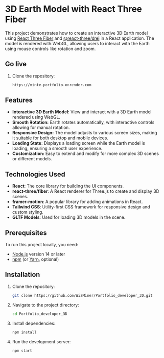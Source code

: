 # 3D Earth Model with React Three Fiber

This project demonstrates how to create an interactive 3D Earth model using [React Three Fiber](https://github.com/utsuboco/react-three-fiber) and [@react-three/drei](https://github.com/utsuboco/react-three-drei) in a React application. The model is rendered with WebGL, allowing users to interact with the Earth using mouse controls like rotation and zoom.

## Go live

1. Clone the repository:

   ```bash
   https://minte-portfolio.onrender.com

## Features

- **Interactive 3D Earth Model:** View and interact with a 3D Earth model rendered using WebGL.
- **Smooth Rotation:** Earth rotates automatically, with interactive controls allowing for manual rotation.
- **Responsive Design:** The model adjusts to various screen sizes, making it suitable for both desktop and mobile devices.
- **Loading State:** Displays a loading screen while the Earth model is loading, ensuring a smooth user experience.
- **Customization:** Easy to extend and modify for more complex 3D scenes or different models.

## Technologies Used

- **React**: The core library for building the UI components.
- **react-three/fiber**: A React renderer for Three.js to create and display 3D scenes.
- **framer-motion**: A popular library for adding animations in React.
- **Tailwind CSS**: Utility-first CSS framework for responsive design and custom styling.
- **GLTF Models**: Used for loading 3D models in the scene.

## Prerequisites

To run this project locally, you need:

- [Node.js](https://nodejs.org/) version 14 or later
- [npm](https://www.npmjs.com/get-npm) (or [Yarn](https://yarnpkg.com/), optional)

## Installation

1. Clone the repository:

   ```bash
   git clone https://github.com/WizMiner/Portfolio_developer_3D.git

2. Navigate to the project directory:

   ```bash
   cd Portfolio_developer_3D

3. Install dependencies:
   ```bash
   npm install
   
4. Run the development server:
   ```bash
   npm start
